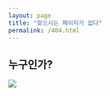 ```yaml
---
layout: page
title: "찾으시는 페이지가 없다"
permalink: /404.html
---
```


<h2 class="center">누구인가?</h2>

<img src="https://t1.daumcdn.net/cfile/tistory/2676F93D584F741B31">

<div class="center" id="words"></div>

<script>
const lastPath = decodeURI(window.location.href).split('/').filter((word) => word != '').pop();
document.getElementById('words').innerHTML = `<h1 style="border-width: 0;">누가 ${lastPath} 소리를 내었어!</h1>`;
</script>
